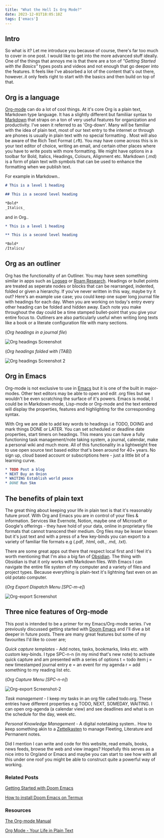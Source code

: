 ```yaml
---
title: "What the Hell Is Org Mode?"
date: 2023-12-01T18:05:18Z
tags: ['emacs']
---
```


## Intro

So what is it? Let me introduce you because of course, there's far too much to cover in one post. I would like to get into the more advanced stuff ideally. One of the things that annoys me is that there are a ton of _"Getting Started with the Basics"_ types posts and videos and not enough that go deeper into the features. It feels like I've absorbed a lot of the content that's out there, however..it only feels right to start with the basics and then build on top of that.

## Org is a language

[Org-mode](https://orgmode.org/) can do a lot of cool things. At it's core Org is a plain text, Markdown type language. It has a slightly different but familiiar syntax to [Markdown](https://www.markdownguide.org/getting-started/) that straps on a ton of very useful features for organization and productivity. I've seen it referred to as 'Org-down'. Many will be familiar with the idea of plain text, most of our text entry to the internet or through are phones is usually in plain text with  no special formatting . Most will also be aware of the Rich Text Format (.rft). You may have come across this is in your text editor of choice, writing an email, and certain other places where you have to write posts with more formatting. We might have options in a toolbar for Bold, Italics, Headings, Colours, Alignment etc. Markdown (.md) is a form of plain text with symbols that can be used to enhance the formatting when we publish text.

For example in Markdown..
```markdown
# This is a level 1 heading

## This is a second level heading

*Bold*
_Italics_
```

and in Org..
```org
* This is a level 1 heading

** This is a second level heading

*Bold*
/Italics/
```

## Org as an outliner

Org has the functionality of an Outliner. You may have seen something similar in apps such as [Logseq](https://logseq.com/) or [Roam Research](https://roamresearch.com/). Headings or bullet points are treated as seperate nodes or blocks that can be rearranged, indented, folded or given a hierarchy. If you've never written in this way, maybe try it out? Here's an example use case; you could keep one super long journal file with headings for each day. When you are working on today's entry every other heading can be folded and hidden away. Each note you make throughout the day could be a time stamped bullet-point that you give your entire focus to. Outliners are also particularly useful when writing long texts like a book or a literate configuration file with many sections.

(_Org headings in a journal file_)

![Org headings Screenshot](/2023-12-01-what-the-hell-is-org-mode/2023-12-01-1829-org-headings-screenshot.png)

(_Org headings folded with [TAB]_)

![Org headings Screenshot 2](/2023-12-01-what-the-hell-is-org-mode/2023-12-01-1829-org-headings-screenshot-2.png)

## Org in Emacs

Org-mode is not exclusive to use in [Emacs](https://www.gnu.org/software/emacs/) but it is one of the built in major-modes. Other text editors may be able to open and edit .org files but we wouldn't be even scratching the surface of it's powers. Emacs is modal, I could be in Markdown-mode, Lisp-mode or Org-mode and the text entered will display the properties, features and highlighting for the corresponding syntax.

With Org we are able to add key words to headings i.e TODO, DOING and mark things DONE or LATER. You can set scheduled or deadline date properties, start timers on headings. This means you can have a fully functioning task management/note taking system, a journal, calendar, make a personal wiki and much more. All of this functionality in a lightweight free to use open source text based editor that's been around for 40+ years. No sign up, cloud based account or subscriptions here - just a little bit of a learning curve.

```org
* TODO Post a blog
* NEXT Buy an Onion
* WAITING Establish world peace
* DONE Run 5km
```

## The benefits of plain text

The great thing about keeping your life in plain text is that it's reasonably future proof. With Org and Emacs you are in control of your files & information. Services like Evernote, Notion, maybe one of Microsoft or Google's offerings - they have hold of your data, online in proprietary file formats that cannot transcend their medium. Org files may be lesser known but it's just text and with a press of a few key-binds you can export to a variety of familiar file formats e.g (.pdf, .html, odt., .md, .txt).

There are some great apps out there that respect local first and I feel it's worth mentioning that I'm also a big fan of [Obsidian](https://obsidian.md/). The thing with Obsidian is that it only works with Markdown files. With Emacs I can navigate the entire file system of my computer and a variety of files and project types. Because everything is plain-text it's lightning fast even on an old potato computer.

(_Org Export Dispatch Menu [SPC-m-e]_)

![Org-export Screenshot](/2023-12-01-what-the-hell-is-org-mode/2023-12-01-1829-org-export-screenshot.png)

## Three nice features of Org-mode

This post is intended to be a primer for my Emacs/Org-mode series. I've previously discussed getting started with [Doom Emacs](/posts/2023-01-27-getting-started-with-doom-emacs/) and I'll dive a bit deeper in future posts. There are many great features but some of my favourites I'd like to cover are;

*Quick capture templates* - Add notes, tasks, bookmarks, links etc. with custom key-binds. I type SPC-n-n (in my mind that's new note) to activate quick capture and am presented with a series of options t = todo item j = new timestamped journal entry e = an event for my agenda r = add something to my reading list etc.

(_Org Capture Menu [SPC-n-n]_)

![Org-export Screenshot-2](/2023-12-01-what-the-hell-is-org-mode/2023-12-01-1829-org-export-screenshot-2.png)

*Task management* - I keep my tasks in an org file called todo.org. These entries have different properties e.g TODO, NEXT, SOMEDAY, WAITING. I can open org-agenda (a calendar view) and see deadlines and what is on the schedule for the day, week etc.

*Personal Knowledge Management* - A digital notetaking system.. How to keep something akin to a [Zettelkasten](https://zettelkasten.de/posts/overview/) to manage Fleeting, Literature and Permanent notes.

Did I mention I can write and code for this website, read emails, books, news feeds, browse the web and view images? Hopefully this serves as a nice intro to Org/and or Emacs and maybe you can start to see how with all this under one roof you might be able to construct quite a powerful way of working. 


### Related Posts

[Getting Started with Doom Emacs](/posts/2023-01-27-getting-started-with-doom-emacs/)

[How to install Doom Emacs on Termux](/posts/2023-07-23-how-to-install-doom-emacs-on-termux/)

### Resources

[The Org-mode Manual](https://orgmode.org/org.html)

[Org Mode - Your Life in Plain Text](https://orgmode.org/)
